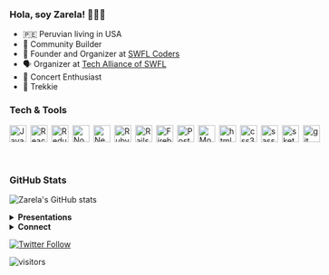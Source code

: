 ### Hola, soy Zarela! 👩🏻‍💻

 - 🇵🇪 Peruvian living in USA
 - 🌱 Community Builder</li>
 - 👾 Founder and Organizer at [SWFL Coders](https://www.meetup.com/swfl-coders/)
 - 🗣️ Organizer at [Tech Alliance of SWFL](https://www.meetup.com/SWFLTechAlliance/)
 - 🎸 Concert Enthusiast
 - 🖖 Trekkie

### Tech & Tools

<div style="display: flex; gap: 4px;">
  <img align="left" src="https://cdn.jsdelivr.net/gh/devicons/devicon/icons/javascript/javascript-original.svg" width="30px" alt="Javascript" title="JavaScript" />
  <img align="left" src="https://cdn.jsdelivr.net/gh/devicons/devicon/icons/react/react-original.svg" width="30px" alt="React" title="React JS"  />
  <img align="left" src="https://cdn.jsdelivr.net/gh/devicons/devicon/icons/redux/redux-original.svg" width="30px" alt="Redux" title="Redux" />
  <img align="left" src="https://cdn.jsdelivr.net/gh/devicons/devicon/icons/nodejs/nodejs-original.svg" width="30px" alt="NodeJS" title="NodeJS"/>
  <img align="left" src="https://cdn.jsdelivr.net/gh/devicons/devicon/icons/nextjs/nextjs-original.svg" width="30px" alt="NextJS" title="Next JS" />
  <img align="left" src="https://cdn.jsdelivr.net/gh/devicons/devicon/icons/ruby/ruby-original.svg" width="30px" alt="Ruby" title="Ruby"  />
  <img align="left" src="https://cdn.jsdelivr.net/gh/devicons/devicon/icons//rails/rails-plain.svg" width="30px" alt="Rails" title="Rails"  />
  <img align="left" src="https://cdn.jsdelivr.net/gh/devicons/devicon/icons/firebase/firebase-plain.svg" width="30px" alt="Firebase" title="Firebase" />
  <img align="left" src="https://cdn.jsdelivr.net/gh/devicons/devicon/icons/postgresql/postgresql-original.svg" width="30px" alt="Postgresql" title="Postgresql" />
  <img align="left" src="https://cdn.jsdelivr.net/gh/devicons/devicon/icons/mongodb/mongodb-original.svg" width="30px" alt="MongoDB" title="MongoDB" />
  <img align="left" src="https://cdn.jsdelivr.net/gh/devicons/devicon/icons/html5/html5-original.svg" width="30px" alt="html5" title="HTML5" />
  <img align="left" src="https://cdn.jsdelivr.net/gh/devicons/devicon/icons/css3/css3-original.svg" width="30px" alt="css3" title="CSS3" />
  <img align="left" src="https://cdn.jsdelivr.net/gh/devicons/devicon/icons/sass/sass-original.svg" width="30px" alt="sass" title="Sass" />
  <img align="left" src="https://cdn.jsdelivr.net/gh/devicons/devicon/icons/sketch/sketch-original.svg" width="30px" alt="sketch" title="Sketch" />
  <img align="left" src="https://cdn.jsdelivr.net/gh/devicons/devicon/icons/git/git-original.svg" width="30px" alt="git" title="Git"/>
</div>
<br />
<br />

### GitHub Stats
  ![Zarela's GitHub stats](https://github-readme-stats.vercel.app/api?username=zarela&show_icons=true&theme=ocean_dark&count_private=true)

<details>
  <summary><b>Presentations</b></summary>

  - ✨ Tech Talks Perú: Carrera como Marca Personal
  - ✨ SWFL Coders: [Landing Your Next Job: Career and Personal Branding](https://www.youtube.com/watch?v=4N9W5Fmoow4)
  - ✨ SWFL Coders: [Intro to Git & GitHub](https://www.youtube.com/watch?v=GeYWOhLD94I)
  - ✨ Florida Gulf Coast University: [Career as Software Engineer](https://docs.google.com/presentation/d/1xmBTAOzMkt-h99rKkx4HdiLn530rdKOQykGYYEBCauk/)
</details>

<details>
  <summary><b>Connect</b></summary>
  <br />
  <div style="display: flex; column-gap: 100px;">
    <a href="https://twitter.com/ZG_Stardust">
      <img src="https://cdn.jsdelivr.net/gh/devicons/devicon/icons/twitter/twitter-original.svg" width="26px" alt="Twitter" title="Twitter"/>
    </a>&nbsp;
    <a href="https://www.linkedin.com/in/zarela/">
      <img src="https://cdn.jsdelivr.net/gh/devicons/devicon/icons/linkedin/linkedin-original.svg" width="26px" alt="LinkedIn" title="LinkedIn"/>
    </a>
  </div>
</details>

[![Twitter Follow](https://img.shields.io/twitter/follow/zg_stardust?color=1DA1F2&logo=twitter&style=for-the-badge)](https://twitter.com/intent/follow?original_referer=https%3A%2F%2Fgithub.com%2Fzg_stardust&screen_name=zg_stardust)

![visitors](https://visitor-badge.laobi.icu/badge?page_id=zarela.zarela&left_color=purple&right_color=green&left_text=Visitors)

<!-- Resources
Icons: https://devicon.dev/
https://visitor-badge.laobi.icu/#docs-->
